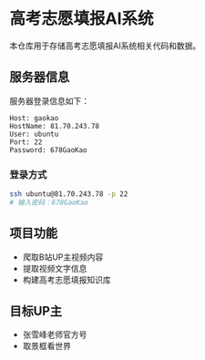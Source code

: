 # 高考志愿填报AI系统

本仓库用于存储高考志愿填报AI系统相关代码和数据。

## 服务器信息

服务器登录信息如下：

```
Host: gaokao
HostName: 81.70.243.78
User: ubuntu
Port: 22
Password: 678GaoKao
```

### 登录方式

```bash
ssh ubuntu@81.70.243.78 -p 22
# 输入密码：678GaoKao
```

## 项目功能

- 爬取B站UP主视频内容
- 提取视频文字信息
- 构建高考志愿填报知识库

## 目标UP主

- 张雪峰老师官方号
- 取景框看世界 